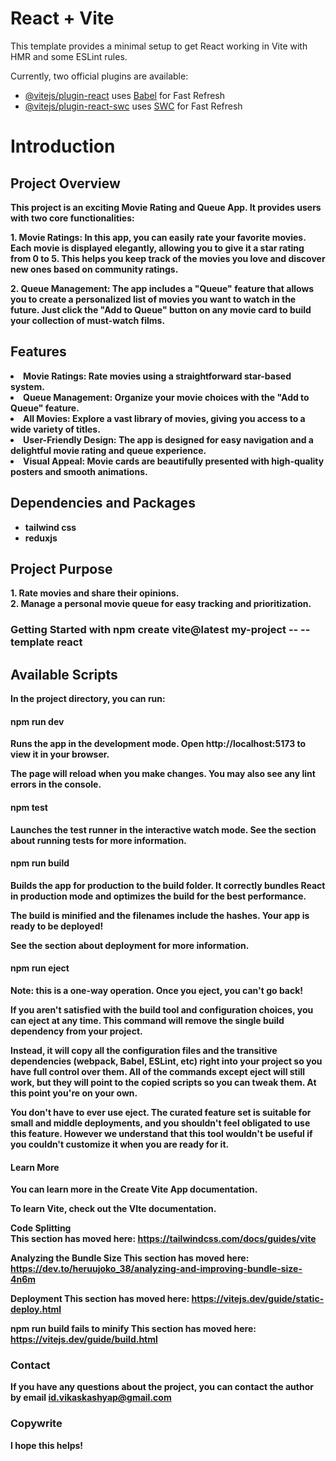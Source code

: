 # React + Vite

This template provides a minimal setup to get React working in Vite with HMR and some ESLint rules.

Currently, two official plugins are available:

- [@vitejs/plugin-react](https://github.com/vitejs/vite-plugin-react/blob/main/packages/plugin-react/README.md) uses [Babel](https://babeljs.io/) for Fast Refresh
- [@vitejs/plugin-react-swc](https://github.com/vitejs/vite-plugin-react-swc) uses [SWC](https://swc.rs/) for Fast Refresh

<link rel="stylesheet" href="https://unicons.iconscout.com/release/v4.0.8/css/line.css">

 <h1> Introduction </h1>
<h2><i class="uil uil-eye"></i> Project Overview</h2>
<b>
This project is an exciting Movie Rating and Queue App. It provides users with two core functionalities:
<b>
</br>
<p>
1. Movie Ratings: In this app, you can easily rate your favorite movies. Each movie is displayed elegantly, allowing you to give it a star rating from 0 to 5. This helps you keep track of the movies you love and discover new ones based on community ratings.
</p>
<p>
2. Queue Management: The app includes a "Queue" feature that allows you to create a personalized list of movies you want to watch in the future. Just click the "Add to Queue" button on any movie card to build your collection of must-watch films.
</p>

<h2><i class="uil uil-file-medical-alt"></i> Features </h2>
 <li> <b> Movie Ratings: </b> Rate movies using a straightforward star-based system.<br/></li>
 <li> <b> Queue Management: </b> Organize your movie choices with the "Add to Queue" feature.<br/></li>
 <li>  <b> All Movies:  </b>  Explore a vast library of movies, giving you access to a wide variety of titles.<br/></li>
 <li> <b> User-Friendly Design:  </b>  The app is designed for easy navigation and a delightful movie rating and queue experience.<br/></li>
 <li>  <b> Visual Appeal:</b> Movie cards are beautifully presented with high-quality posters and smooth animations.<br/></li>

<h2> Dependencies and Packages </h2> 
  <ul>   
    <li> tailwind css</li>
    <li> reduxjs</li>

  </ul>

 <h2> Project Purpose</h2>

 <p>
1. Rate movies and share their opinions. </br>
2. Manage a personal movie queue for easy tracking and prioritization.

 </p>

<h3><i class="uil uil-react"></i> Getting Started with npm create vite@latest my-project -- --template react </h3>

<h2> Available Scripts </h2>
In the project directory, you can run:

<h4> npm run dev</h4>
Runs the app in the development mode.
Open http://localhost:5173 to view it in your browser.

The page will reload when you make changes.
You may also see any lint errors in the console.

<h4> npm test </h4>
Launches the test runner in the interactive watch mode.
See the section about running tests for more information.

<h4> npm run build </h4>
Builds the app for production to the build folder.
It correctly bundles React in production mode and optimizes the build for the best performance.

The build is minified and the filenames include the hashes.
Your app is ready to be deployed!

See the section about deployment for more information.

<h4> npm run eject </h4>
Note: this is a one-way operation. Once you eject, you can't go back!

If you aren't satisfied with the build tool and configuration choices, you can eject at any time. This command will remove the single build dependency from your project.

Instead, it will copy all the configuration files and the transitive dependencies (webpack, Babel, ESLint, etc) right into your project so you have full control over them. All of the commands except eject will still work, but they will point to the copied scripts so you can tweak them. At this point you're on your own.

You don't have to ever use eject. The curated feature set is suitable for small and middle deployments, and you shouldn't feel obligated to use this feature. However we understand that this tool wouldn't be useful if you couldn't customize it when you are ready for it.

<h4> Learn More </h4>
You can learn more in the Create Vite App documentation.

To learn Vite, check out the VIte documentation.

<i class="uil uil-code-branch"></i> Code Splitting <br/>
This section has moved here: https://tailwindcss.com/docs/guides/vite

Analyzing the Bundle Size
This section has moved here: https://dev.to/heruujoko_38/analyzing-and-improving-bundle-size-4n6m

Deployment
This section has moved here: https://vitejs.dev/guide/static-deploy.html

npm run build fails to minify
This section has moved here: https://vitejs.dev/guide/build.html

<h3> <i class="uil uil-phone"></i> Contact  </h3>

If you have any questions about the project, you can contact the author by email id.vikaskashyap@gmail.com

<h3><i class="uil uil-copyright"></i> Copywrite </h3>

I hope this helps!
